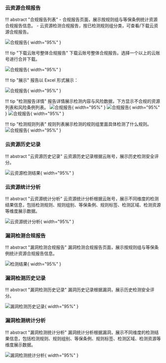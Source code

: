 ### 云资源合规报告

!!! abstract "合规报告列表"
    - 合规报告页面，展示按规则组与等保条例统计资源合规报告信息。
    - 云资源检测合规报告，按已检测规则组分类，可查看/下载云资源合规报告。

![合规报告](../img/release/0.5.0/img.png){ width="95%" }

!!! tip "下载云账号整体合规报告"
    下载云账号整体合规报告。选择一个以上的云账号进行合并下载。

![合规报告](../img/release/0.5.0/img_1.png){ width="95%" }

!!! tip "展示"
    报告以 Excel 形式展示：

![合规报告](../img/release/0.5.0/img_2.png){ width="95%" }

!!! tip "检测报告详情"
    报告详情展示检测内容与风险数据，下方显示不合规的资源列表和风险条例列表。
![合规报告](../img/release/0.5.0/img_3.png){ width="95%" }
![合规报告](../img/release/0.5.0/img_4.png){ width="95%" }
![合规报告](../img/release/0.5.0/img_5.png){ width="95%" }

!!! tip "检测规则列表"
    规则列表展示检测的规则组里面具体检测了什么规则。
![合规报告](../img/release/0.5.0/img_6.png){ width="95%" }

### 云资源历史记录

!!! abstract "云资源历史记录"
    云资源历史记录根据云账号，展示历史检测安全评分。

 ![云资源检测结果](../img/user/cloud/account_history.png){ width="95%" }

### 云资源统计分析

!!! abstract "云资源统计分析"
    云资源统计分析根据云账号，展示不同维度的检测结果信息，包括检测规则、规则组别、等保条例、规则标签、检测区域、检测资源等维度展示数据。

 ![云资源统计分析](../img/user/cloud/account_ana.png){ width="95%" }

### 漏洞检测合规报告

!!! abstract "漏洞检测合规报告"
    漏洞检测合规报告页面，展示按规则组与等保条例统计资源合规报告信息。

![检测结果](../img/user/report/resource_in2.png){ width="95%" }

### 漏洞检测历史记录

!!! abstract "漏洞检测历史记录"
    漏洞历史记录根据漏洞，展示历史检测安全评分。

 ![漏洞检测历史记录](../img/user/vuln/vuln_history.png){ width="95%" }

### 漏洞检测统计分析

!!! abstract "漏洞检测统计分析"
    漏洞统计分析根据漏洞，展示不同维度的检测结果信息，包括检测规则、规则组别、等保条例、规则标签、检测区域、检测资源等维度展示数据。

 ![漏洞检测统计分析](../img/user/vuln/vuln_ana.png){ width="95%" }
